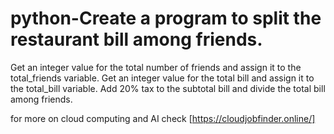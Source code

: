# python-Create a program to split the restaurant bill among friends.

Get an integer value for the total number of friends and assign it to the total_friends variable.
Get an integer value for the total bill and assign it to the total_bill variable.
Add 20% tax to the subtotal bill and divide the total bill among friends.

for more on cloud computing and AI check [https://cloudjobfinder.online/]

